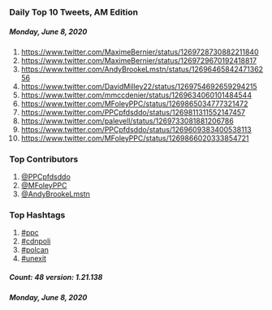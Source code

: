 ### Daily Top 10 Tweets, AM Edition
##### Monday, June 8, 2020
 1) https://www.twitter.com/MaximeBernier/status/1269728730882211840
 2) https://www.twitter.com/MaximeBernier/status/1269729670192418817
 3) https://www.twitter.com/AndyBrookeLmstn/status/1269646584247136256
 4) https://www.twitter.com/DavidMilley22/status/1269754692659294215
 5) https://www.twitter.com/mmccdenier/status/1269634060101484544
 6) https://www.twitter.com/MFoleyPPC/status/1269865034777321472
 7) https://www.twitter.com/PPCpfdsddo/status/1269811311552147457
 8) https://www.twitter.com/palevell/status/1269733081881206786
 9) https://www.twitter.com/PPCpfdsddo/status/1269609383400538113
10) https://www.twitter.com/MFoleyPPC/status/1269866020333854721

### Top Contributors
  1) [@PPCpfdsddo](https://www.twitter.com/PPCpfdsddo)
  2) [@MFoleyPPC](https://www.twitter.com/MFoleyPPC)
  3) [@AndyBrookeLmstn](https://www.twitter.com/AndyBrookeLmstn)


### Top Hashtags

  1) [#ppc](https://www.twitter.com/hashtag/ppc)
  2) [#cdnpoli](https://www.twitter.com/hashtag/cdnpoli)
  3) [#polcan](https://www.twitter.com/hashtag/polcan)
  4) [#unexit](https://www.twitter.com/hashtag/unexit)

##### Count: 48	version: 1.21.138
##### Monday, June 8, 2020

